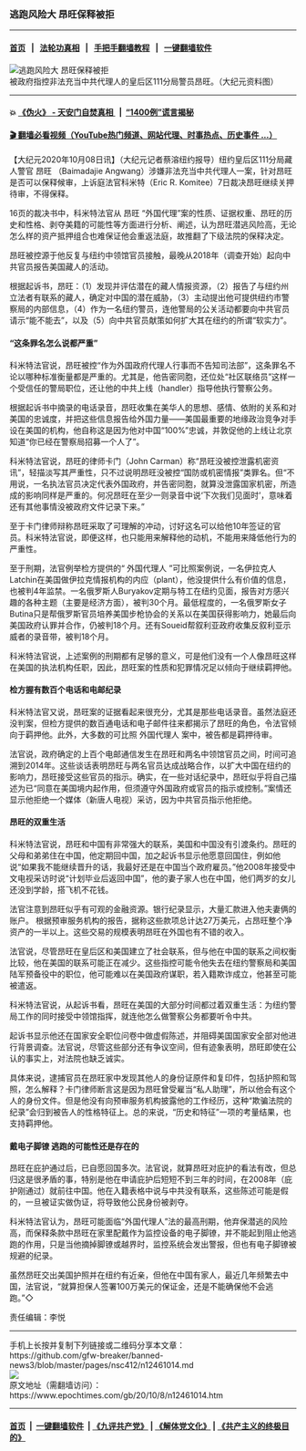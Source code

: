 ### 逃跑风险大 昂旺保释被拒
------------------------

#### [首页](https://github.com/gfw-breaker/banned-news3/blob/master/README.md) &nbsp;&nbsp;|&nbsp;&nbsp; [法轮功真相](https://github.com/begood0513/basic/blob/master/README.md)  &nbsp;&nbsp;|&nbsp;&nbsp; [手把手翻墙教程](https://github.com/gfw-breaker/guides/wiki)  &nbsp;&nbsp;|&nbsp;&nbsp; [一键翻墙软件](https://github.com/gfw-breaker/nogfw/blob/master/README.md)  



<div><img alt="逃跑风险大 昂旺保释被拒" class="attachment-djy_600_400 size-djy_600_400 wp-post-image" src="https://i.epochtimes.com/assets/uploads/2020/10/48923d5811e25c22263bb1df87f1f628-600x400.png"/>
<div class="caption">
 被政府指控非法充当中共代理人的皇后区111分局警员昂旺。（大纪元资料图）
</div></div><hr/>

#### 💥 [《伪火》 - 天安门自焚真相 ](http://158.247.195.190:10000/videos/blog/weihuo.html)&nbsp; |&nbsp; [“1400例”谎言揭秘  ](http://158.247.195.190:10000/videos/blog/jiexi1400.html)

#### [ 🎬  翻墙必看视频（YouTube热门频道、网站代理、时事热点、历史事件 ...）](https://github.com/gfw-breaker/links/blob/master/banned.md)

<div><p>
 【大纪元2020年10月08日讯】（大纪元记者蔡溶纽约报导）纽约皇后区111分局藏人警官
 <ok href="https://www.epochtimes.com/gb/tag/%E6%98%82%E6%97%BA.html">
  昂旺
 </ok>
 （Baimadajie Angwang）涉嫌非法充当中共代理人一案，针对昂旺是否可以保释候审，上诉庭法官科米特（Eric R. Komitee）7日裁决昂旺继续关押待审，不得保释。
</p>
<p>
 16页的裁决书中，科米特法官从
 <ok href="https://www.epochtimes.com/gb/tag/%E6%98%82%E6%97%BA.html">
  昂旺
 </ok>
 “外国代理”案的性质、证据权重、昂旺的历史和性格、剥夺美籍的可能性等方面进行分析、阐述，认为昂旺潜逃风险高，无论怎么样的资产抵押组合也难保证他会重返法庭，故推翻了下级法院的保释决定。
</p>
<p>
 昂旺被控源于他反复与纽约中领馆官员接触，最晚从2018年（调查开始）起向中共官员报告美国藏人的活动。
</p>
<p>
 根据起诉书，昂旺：（1）发现并评估潜在的藏人情报资源，（2）报告了与纽约州立法者有联系的藏人，确定对中国的潜在威胁，（3）主动提出他可提供纽约市警察局的内部信息，（4）作为一名纽约警员，连他警局的公关活动都要向中共官员请示“能不能去”，以及（5）向中共官员献策如何扩大其在纽约的所谓“软实力”。
</p>
<h4>
 “这条罪名怎么说都严重”
</h4>
<p>
 科米特法官说，昂旺被控“作为外国政府代理人行事而不告知司法部”，这条罪名不论以哪种标准衡量都是严重的。尤其是，他告密同胞，还位处“社区联络员”这样一个受信任的警局职位，还让他的中共上线（handler）指导他执行警察公务。
</p>
<p>
 根据起诉书中摘录的电话录音，昂旺收集在美华人的思想、感情、依附的关系和对美国的忠诚度，并把这些信息报告给外国力量——美国最重要的地缘政治竞争对手设在美国的机构，他自称这是因为他对中国“100%”忠诚，并敦促他的上线让北京知道“你已经在警察局招募一个人了”。
</p>
<p>
 科米特法官说，昂旺的律师卡门（John Carman）称“昂旺没被控泄露机密资讯”，轻描淡写其严重性，只不过说明昂旺没被控“国防或机密情报”类罪名。但“不用说，一名执法官员决定代表外国政府，并告密同胞，就算没泄露国家机密，所造成的影响同样是严重的。何况昂旺在至少一则录音中说‘下次我们见面时’，意味着还有其他事情没被政府文件记录下来。”
</p>
<p>
 至于卡门律师辩称昂旺采取了可理解的冲动，讨好这名可以给他10年签证的官员。科米特法官说，即便这样，也只能用来解释他的动机，不能用来降低他行为的严重性。
</p>
<p>
 至于刑期，法官例举检方提供的“
 <ok href="https://www.epochtimes.com/gb/tag/%E5%A4%96%E5%9B%BD%E4%BB%A3%E7%90%86%E4%BA%BA.html">
  外国代理人
 </ok>
 ”可比照案例说，一名伊拉克人Latchin在美国做伊拉克情报机构的内应（plant），他没提供什么有价值的信息，也被判4年监禁。一名俄罗斯人Buryakov定期与特工在纽约见面，报告对方感兴趣的各种主题（主要是经济方面），被判30个月。最低程度的，一名俄罗斯女子Butina只是帮俄罗斯官员培养美国步枪协会的关系以在美国获得影响力，她最后向美国政府认罪并合作，仍被判18个月。还有Soueid帮叙利亚政府收集反叙利亚示威者的录音带，被判18个月。
</p>
<p>
 科米特法官说，上述案例的刑期都有足够的意义，可是他们没有一个人像昂旺这样在美国的执法机构任职，因此，昂旺案的性质和犯罪情况足以倾向于继续羁押他。
</p>
<h4>
 检方握有数百个电话和电邮纪录
</h4>
<p>
 科米特法官又说，昂旺案的证据看起来很充分，尤其是那些电话录音。虽然法庭还没判案，但检方提供的数百通电话和电子邮件往来都揭示了昂旺的角色，令法官倾向于羁押他。此外，大多数的可比照
 <ok href="https://www.epochtimes.com/gb/tag/%E5%A4%96%E5%9B%BD%E4%BB%A3%E7%90%86%E4%BA%BA.html">
  外国代理人
 </ok>
 案中，被告都是羁押待审。
</p>
<p>
 法官说，政府确定的上百个电邮通信发生在昂旺和两名中领馆官员之间，时间可追溯到2014年。这些谈话表明昂旺与两名官员达成战略合作，以扩大中国在纽约的影响力，昂旺接受这些官员的指示。确实，在一些对话纪录中，昂旺似乎将自己描述为已“同意在美国境内起作用，但须遵守外国政府或官员的指示或控制。”案情还显示他拒绝一个媒体（新唐人电视）采访，因为中共官员指示他拒绝。
</p>
<h4>
 昂旺的双重生活
</h4>
<p>
 科米特法官说，昂旺和中国有非常强大的联系，美国和中国没有引渡条约。昂旺的父母和弟弟住在中国，他定期回中国，加之起诉书显示他愿意回国住，例如他说“如果我不能继续晋升的话，我最好还是在中国当个政府雇员。”他2008年接受中文电视采访时说“计划毕业后返回中国”，他的妻子家人也在中国，他们两岁的女儿还没到学龄，搭飞机不花钱。
</p>
<p>
 法官注意到昂旺似乎有可观的金融资源。银行纪录显示，大量汇款进入他夫妻俩的账户。 根据预审服务机构的报告，据称这些款项总计达27万美元，占昂旺整个净资产的一半以上。这些交易的规模表明昂旺在外国也有不错的收入。
</p>
<p>
 法官说，尽管昂旺在皇后区和美国建立了社会联系，但与他在中国的联系之间权衡比较，他在美国的联系可能正在减少。这些指控可能令他失去在纽约警察局和美国陆军预备役中的职位，他可能难以在美国政府谋职，若入籍欺诈成立，他甚至可能被遣返。
</p>
<p>
 科米特法官说，从起诉书看，昂旺在美国的大部分时间都过着双重生活：为纽约警局工作的同时接受中领馆指挥，就连他怎么做警察公务都要听令中共。
</p>
<p>
 起诉书显示他还在国家安全职位问卷中做虚假陈述，并阻碍美国国家安全部对他进行背景调查。法官说，尽管这些部分还有争议空间，但有迹象表明，昂旺即使在公认的事实上，对法院也缺乏诚实。
</p>
<p>
 具体来说，逮捕官员在昂旺家中发现其他人的身份证原件和复印件，包括护照和驾照，怎么解释？卡门律师断言这是因为昂旺曾受雇当“私人助理”，所以他会有这个人的身份文件。但是他没有向预审服务机构披露他的工作经历，这种“欺骗法院的纪录”会归到被告人的性格特征上。总的来说，“历史和特征”一项的考量结果，也支持羁押他。
</p>
<h4>
 戴电子脚镣 逃跑的可能性还是存在的
</h4>
<p>
 昂旺在庇护通过后，已自愿回国多次。法官说，就算昂旺对庇护的看法有改，但总归这是很矛盾的事，特别是他在申请庇护后短短不到三年的时间，在2008年（庇护刚通过）就前往中国。他在入籍表格中说与中共没有联系，这些陈述可能是假的，一旦被证实做伪证，将导致他公民身份被剥夺。
</p>
<p>
 科米特法官认为，昂旺可能面临“外国代理人”法的最高刑期，他弃保潜逃的风险高，而保释条款中昂旺在家里配戴作为监控设备的电子脚镣，并不能起到阻止他逃跑的作用，只是当他摘掉脚镣或越界时，监控系统会发出警报，但也有电子脚镣被规避的纪录。
</p>
<p>
 虽然昂旺交出美国护照并在纽约有近亲，但他在中国有家人，最近几年频繁去中国，法官说，“就算担保人签署100万美元的保证金，还是不能确保他不会逃跑。”◇
</p>
<p>
 责任编辑：李悦
</p>
</div>
<hr/>
手机上长按并复制下列链接或二维码分享本文章：<br/>
https://github.com/gfw-breaker/banned-news3/blob/master/pages/nsc412/n12461014.md <br/>
<a href='https://github.com/gfw-breaker/banned-news3/blob/master/pages/nsc412/n12461014.md'><img src='https://github.com/gfw-breaker/banned-news3/blob/master/pages/nsc412/n12461014.md.png'/></a> <br/>
原文地址（需翻墙访问）：https://www.epochtimes.com/gb/20/10/8/n12461014.htm


------------------------
#### [首页](https://github.com/gfw-breaker/banned-news3/blob/master/README.md) &nbsp;|&nbsp; [一键翻墙软件](https://github.com/gfw-breaker/nogfw/blob/master/README.md) &nbsp;| [《九评共产党》](https://github.com/gfw-breaker/9ping.md/blob/master/README.md#九评之一评共产党是什么) | [《解体党文化》](https://github.com/gfw-breaker/jtdwh.md/blob/master/README.md) | [《共产主义的终极目的》](https://github.com/gfw-breaker/gczydzjmd.md/blob/master/README.md)


<img src='http://gfw-breaker.win/banned-news3/pages/nsc412/n12461014.md' width='0px' height='0px'/>